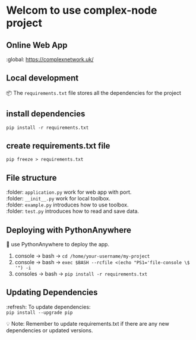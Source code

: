 # Welcom to use complex-node project

## Online Web App
:global: https://complexnetwork.uk/

## Local development
:package: The `requirements.txt` file stores all the dependencies for the project


## install dependencies
`pip install -r requirements.txt`

## create requirements.txt file
`pip freeze > requirements.txt`

## File structure
:folder: `application.py` work for web app with port. <br>
:folder: `__init__.py` work for local toolbox. <br>
:folder: `example.py` introduces how to use toolbox. <br>
:folder: `test.py` introduces how to read and save data. <br>


## Deploying with PythonAnywhere
:rocket: use PythonAnywhere to deploy the app. <br>
1. console -> bash -> `cd /home/your-username/my-project`
2. console -> bash -> `exec $BASH --rcfile <(echo "PS1='file-console \$ '") -i`
3. consoles -> bash -> `pip install -r requirements.txt`

## Updating Dependencies
:refresh: To update dependencies:<br>
`pip install --upgrade pip`

:bulb: Note: Remember to update requirements.txt if there are any new dependencies or updated versions.
